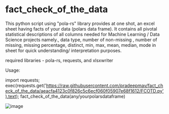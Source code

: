 # fact_check_of_the_data
This python script using "pola-rs" library provides at one shot, an excel sheet having facts of your data (polars data frame). It contains all pivotal statistical descriptions of all columns needed for Machine Learning / Data Science projects namely., data type, number of non-missing , number of missing, missing percentage, distinct, min, max, mean, median, mode in sheet for quick understanding/ interpretation purposes.

required libraries  -  pola-rs, requests, and xlsxwriter

Usage:

import requests;
exec(requests.get('https://raw.githubusercontent.com/pradeepmav/fact_check_of_the_data/aeacfa4123c0f826c5c6ecf060f05907e68f1612/FCOTD.py').text);
fact_check_of_the_data(any/yourpolarsdataframe)

![image](https://github.com/user-attachments/assets/a010a223-f0d1-416d-866b-fd3dadde04b6)
